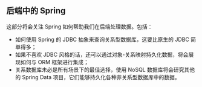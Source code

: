 ## 后端中的 Spring ##

这部分将会关注 Spring 如何帮助我们在后端处理数据。包括：

* 如何使用 Spring 的 JDBC 抽象来查询关系型数据库，这要比原生的 JDBC 简单得多；
* 如果不喜欢 JDBC 风格的话，还可以通过对象-关系映射持久化数据，将会展现如何与 ORM 框架进行集成；
* 关系数据库未必是所有场景下的最佳选择，使用 NoSQL 数据库将会研究其他的 Spring Data 项目，它们能够持久化各种菲关系型数据库中的数据。